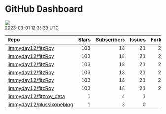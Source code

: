GitHub Dashboard
================

![](https://github.com/jimmyday12/status/workflows/Render%20Status/badge.svg)  
2023-03-01 12:35:39 UTC

| Repo                                                                      | Stars | Subscribers | Issues | Forks | Status                                                                                                                                                         | Commit                                                                                                                                                                                                        |
| :------------------------------------------------------------------------ | ----: | ----------: | -----: | ----: | :------------------------------------------------------------------------------------------------------------------------------------------------------------- | :------------------------------------------------------------------------------------------------------------------------------------------------------------------------------------------------------------ |
| [jimmyday12/fitzRoy](https://github.com/jimmyday12/fitzRoy)               |   103 |          18 |     21 |    28 | [![](https://github.com/jimmyday12/fitzRoy/workflows/R-CMD-check/badge.svg)](https://github.com/jimmyday12/fitzRoy/actions/runs/4300656204)                    | <a href="https://github.com/jimmyday12/fitzRoy/commit/9c0003a87469a61e10f98ca0609504facaa6751d" title="submitted to cran">9c0003</a>                                                                          |
| [jimmyday12/fitzRoy](https://github.com/jimmyday12/fitzRoy)               |   103 |          18 |     21 |    28 | [![](https://github.com/jimmyday12/fitzRoy/workflows/pkgdown/badge.svg)](https://github.com/jimmyday12/fitzRoy/actions/runs/4300656202)                        | <a href="https://github.com/jimmyday12/fitzRoy/commit/9c0003a87469a61e10f98ca0609504facaa6751d" title="submitted to cran">9c0003</a>                                                                          |
| [jimmyday12/fitzRoy](https://github.com/jimmyday12/fitzRoy)               |   103 |          18 |     21 |    28 | [![](https://github.com/jimmyday12/fitzRoy/workflows/Commands/badge.svg)](https://github.com/jimmyday12/fitzRoy/actions/runs/4089801573)                       | <a href="https://github.com/jimmyday12/fitzRoy/commit/354b7dab388f8b45a09d12341ff4de2e95154600" title="updating pkgdown action">354b7d</a>                                                                    |
| [jimmyday12/fitzRoy](https://github.com/jimmyday12/fitzRoy)               |   103 |          18 |     21 |    28 | [![](https://github.com/jimmyday12/fitzRoy/workflows/Render%20README/badge.svg)](https://github.com/jimmyday12/fitzRoy/actions/runs/4300650201)                | <a href="https://github.com/jimmyday12/fitzRoy/commit/ef7cd08c6efbec5d1b7c7dc4f6cb7515b37f8955" title="updating cran-comments">ef7cd0</a>                                                                     |
| [jimmyday12/fitzRoy](https://github.com/jimmyday12/fitzRoy)               |   103 |          18 |     21 |    28 | [![](https://github.com/jimmyday12/fitzRoy/workflows/test-coverage/badge.svg)](https://github.com/jimmyday12/fitzRoy/actions/runs/4300656201)                  | <a href="https://github.com/jimmyday12/fitzRoy/commit/9c0003a87469a61e10f98ca0609504facaa6751d" title="submitted to cran">9c0003</a>                                                                          |
| [jimmyday12/fitzRoy](https://github.com/jimmyday12/fitzRoy)               |   103 |          18 |     21 |    28 | [![](https://github.com/jimmyday12/fitzRoy/workflows/pages-build-deployment/badge.svg)](https://github.com/jimmyday12/fitzRoy/actions/runs/4300690162)         | <a href="https://github.com/jimmyday12/fitzRoy/commit/e74fe37ac114e5da600a90c4eecc3af099c8c9b2" title="Deploying to gh-pages from @ jimmyday12/fitzRoy@9c0003a87469a61e10f98ca0609504facaa6751d 🚀">e74fe3</a> |
| [jimmyday12/fitzroy\_data](https://github.com/jimmyday12/fitzroy_data)    |     1 |           4 |      1 |     0 | [![](https://github.com/jimmyday12/fitzroy_data/workflows/get%20new%20data/badge.svg)](https://github.com/jimmyday12/fitzroy_data/actions/runs/3817059504)     | <a href="https://github.com/jimmyday12/fitzroy_data/commit/a260f38b8df2b6148303c5220b7ce51a211da5f9" title="updating weekly_data_process">a260f3</a>                                                          |
| [jimmyday12/plussixoneblog](https://github.com/jimmyday12/plussixoneblog) |     1 |           3 |      0 |     1 | [![](https://github.com/jimmyday12/plussixoneblog/workflows/Get%20new%20data/badge.svg)](https://github.com/jimmyday12/plussixoneblog/actions/runs/4283291375) | <a href="https://github.com/jimmyday12/plussixoneblog/commit/500d220e6e5e97b3d96cfe9f03e71b57b21d2a0d" title="Update README.md">500d22</a>                                                                    |
